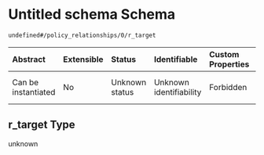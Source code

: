 # Untitled schema Schema

```txt
undefined#/policy_relationships/0/r_target
```



| Abstract            | Extensible | Status         | Identifiable            | Custom Properties | Additional Properties | Access Restrictions | Defined In                                                                                            |
| :------------------ | :--------- | :------------- | :---------------------- | :---------------- | :-------------------- | :------------------ | :---------------------------------------------------------------------------------------------------- |
| Can be instantiated | No         | Unknown status | Unknown identifiability | Forbidden         | Allowed               | none                | [policy-valid-1.json\*](../../../schemas/validation_tests/policy-valid-1.json "open original schema") |

## r\_target Type

unknown
